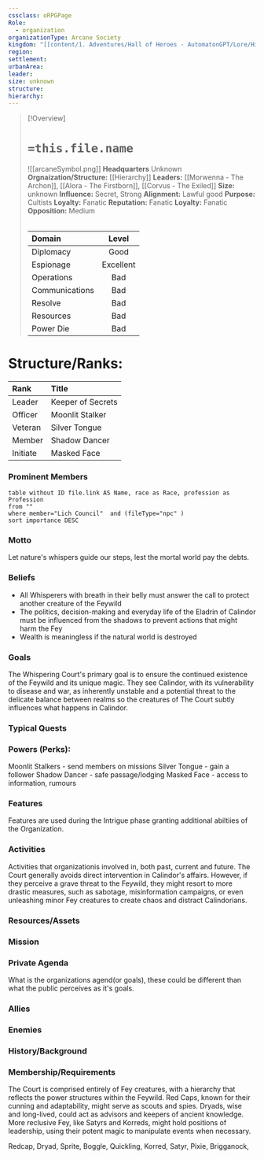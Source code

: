 ```yaml
---
cssclass: oRPGPage
Role:
  - organization
organizationType: Arcane Society
kingdom: "[[content/1. Adventures/Hall of Heroes - AutomatonGPT/Lore/History/Calindor]]"
region: 
settlement: 
urbanArea: 
leader: 
size: unknown
structure: 
hierarchy: 
---
```

> [!Overview] 
> #   `=this.file.name`
> ![[arcaneSymbol.png]]
> **Headquarters**  Unknown
> **Orgnaization/Structure:** [[Hierarchy]]
> **Leaders:** [[Morwenna - The Archon]], [[Alora - The Firstborn]], [[Corvus - The Exiled]]
> **Size:** unknown
> **Influence:** Secret, Strong
> **Alignment:** Lawful good
> **Purpose:** Cultists
> **Loyalty:** Fanatic
> **Reputation:** Fanatic
> **Loyalty:** Fanatic
> **Opposition:** Medium
> ######  
> |Domain | Level | 
> |:---|:---:| 
> |Diplomacy | Good |
> |Espionage| Excellent |
> |Operations | Bad |
> |Communications | Bad |
> |Resolve| Bad |
> |Resources | Bad |
> |Power Die | Bad |

# **Structure/Ranks:**

| Rank     | Title             |
| :------- | :---------------- |
| Leader   | Keeper of Secrets |
| Officer  | Moonlit Stalker   |
| Veteran  | Silver Tongue     |
| Member   | Shadow Dancer     |
| Initiate | Masked Face       |


### Prominent Members
```dataview
table without ID file.link AS Name, race as Race, profession as Profession
from ""
where member="Lich Council"  and (fileType="npc" )
sort importance DESC
```


### Motto
Let nature's whispers guide our steps, lest the mortal world pay the debts.

### Beliefs
- All Whisperers with breath in their belly must answer the call to protect another creature of the Feywild
- The politics, decision-making  and everyday life of the Eladrin of Calindor must be influenced from the shadows to prevent actions that might harm the Fey
- Wealth is meaningless if the natural world is destroyed

### Goals
The Whispering Court's primary goal is to ensure the continued existence of the Feywild and its unique magic. They see Calindor, with its vulnerability to disease and war, as inherently unstable and a potential threat to the delicate balance between realms so the creatures of The Court subtly influences what happens in Calindor.

### Typical Quests


### Powers (Perks):

Moonlit Stalkers - send members on missions
Silver Tongue - gain a follower
Shadow Dancer - safe passage/lodging
Masked Face - access to information, rumours

### Features
Features are used during the Intrigue phase granting additional abiltiies of the Organization.

### Activities
Activities that organizationis involved in, both past, current and future.
The Court generally avoids direct intervention in Calindor's affairs. However, if they perceive a grave threat to the Feywild, they might resort to more drastic measures, such as sabotage, misinformation campaigns, or even unleashing minor Fey creatures to create chaos and distract Calindorians.

### Resources/Assets


### Mission

### Private Agenda
What is the organizations agend(or goals), these could be different than what the public perceives as it's goals.

### Allies

### Enemies

### History/Background 

### Membership/Requirements
The Court is comprised entirely of Fey creatures, with a hierarchy that reflects the power structures within the Feywild. Red Caps, known for their cunning and adaptability, might serve as scouts and spies. Dryads, wise and long-lived, could act as advisors and keepers of ancient knowledge. More reclusive Fey, like Satyrs and Korreds, might hold positions of leadership, using their potent magic to manipulate events when necessary.

Redcap, Dryad, Sprite, Boggle, Quickling, Korred, Satyr, Pixie, Brigganock, 
